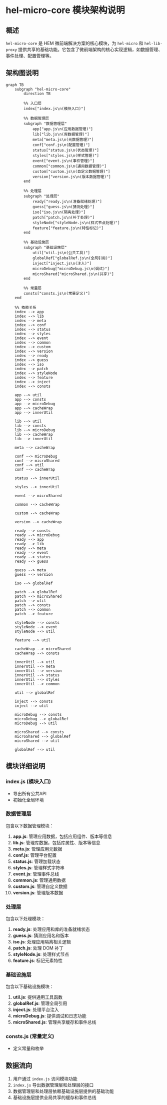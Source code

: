 # hel-micro-core 模块架构说明

## 概述
`hel-micro-core` 是 HEM 微前端解决方案的核心模块，为 `hel-micro` 和 `hel-lib-proxy` 提供共享的基础功能。它包含了微前端架构的核心实现逻辑，如数据管理、事件处理、配置管理等。

## 架构图说明

```mermaid
graph TB
    subgraph "hel-micro-core"
        direction TB
        
        %% 入口层
        index["index.js\n(模块入口)"]
        
        %% 数据管理层
        subgraph "数据管理层"
            app["app.js\n(应用数据管理)"]
            lib["lib.js\n(库数据管理)"]
            meta["meta.js\n(元数据管理)"]
            conf["conf.js\n(配置管理)"]
            status["status.js\n(状态管理)"]
            styles["styles.js\n(样式管理)"]
            event["event.js\n(事件管理)"]
            common["common.js\n(通用数据管理)"]
            custom["custom.js\n(自定义数据管理)"]
            version["version.js\n(版本数据管理)"]
        end
        
        %% 处理层
        subgraph "处理层"
            ready["ready.js\n(准备就绪处理)"]
            guess["guess.js\n(猜测处理)"]
            iso["iso.js\n(隔离处理)"]
            patch["patch.js\n(补丁处理)"]
            styleNode["styleNode.js\n(样式节点处理)"]
            feature["feature.js\n(特性标记)"]
        end
        
        %% 基础设施层
        subgraph "基础设施层"
            util["util.js\n(公共工具)"]
            globalRef["globalRef.js\n(全局引用)"]
            inject["inject.js\n(注入)"]
            microDebug["microDebug.js\n(调试)"]
            microShared["microShared.js\n(共享)"]
        end
        
        %% 常量层
        consts["consts.js\n(常量定义)"]
    end
    
    %% 依赖关系
    index --> app
    index --> lib
    index --> meta
    index --> conf
    index --> status
    index --> styles
    index --> event
    index --> common
    index --> custom
    index --> version
    index --> ready
    index --> guess
    index --> iso
    index --> patch
    index --> styleNode
    index --> feature
    index --> inject
    index --> consts
    
    app --> util
    app --> consts
    app --> microDebug
    app --> cacheWrap
    app --> innerUtil
    
    lib --> util
    lib --> consts
    lib --> microDebug
    lib --> cacheWrap
    lib --> innerUtil
    
    meta --> cacheWrap
    
    conf --> microDebug
    conf --> microShared
    conf --> util
    conf --> cacheWrap
    
    status --> innerUtil
    
    styles --> innerUtil
    
    event --> microShared
    
    common --> cacheWrap
    
    custom --> cacheWrap
    
    version --> cacheWrap
    
    ready --> consts
    ready --> microDebug
    ready --> app
    ready --> lib
    ready --> meta
    ready --> event
    ready --> status
    ready --> guess
    
    guess --> meta
    guess --> version
    
    iso --> globalRef
    
    patch --> globalRef
    patch --> microShared
    patch --> util
    patch --> consts
    patch --> common
    patch --> feature
    
    styleNode --> consts
    styleNode --> event
    styleNode --> util
    
    feature --> util
    
    cacheWrap --> microShared
    cacheWrap --> consts
    
    innerUtil --> util
    innerUtil --> meta
    innerUtil --> version
    innerUtil --> status
    innerUtil --> styles
    innerUtil --> common
    
    util --> globalRef
    
    inject --> consts
    inject --> util
    
    microDebug --> consts
    microDebug --> globalRef
    microDebug --> util
    
    microShared --> consts
    microShared --> globalRef
    microShared --> util
    
    globalRef --> util

```

## 模块详细说明

### index.js (模块入口)
- 导出所有公共API
- 初始化全局环境

### 数据管理层
包含以下数据管理模块：

1. **app.js**: 管理应用数据，包括应用组件、版本等信息
2. **lib.js**: 管理库数据，包括库属性、版本等信息
3. **meta.js**: 管理应用元数据
4. **conf.js**: 管理平台配置
5. **status.js**: 管理加载状态
6. **styles.js**: 管理样式字符串
7. **event.js**: 管理事件总线
8. **common.js**: 管理通用数据
9. **custom.js**: 管理自定义数据
10. **version.js**: 管理版本数据

### 处理层
包含以下处理模块：

1. **ready.js**: 处理应用和库的准备就绪状态
2. **guess.js**: 猜测应用名和版本
3. **iso.js**: 处理应用隔离相关逻辑
4. **patch.js**: 处理 DOM 补丁
5. **styleNode.js**: 处理样式节点
6. **feature.js**: 标记元素特性

### 基础设施层
包含以下基础设施模块：

1. **util.js**: 提供通用工具函数
2. **globalRef.js**: 管理全局引用
3. **inject.js**: 处理平台注入
4. **microDebug.js**: 提供调试和日志功能
5. **microShared.js**: 管理共享缓存和事件总线

### consts.js (常量定义)
- 定义常量和枚举

## 数据流向
1. 用户通过 `index.js` 访问模块功能
2. `index.js` 导出数据管理层和处理层的接口
3. 数据管理层和处理层依赖基础设施层提供的基础功能
4. 基础设施层提供全局共享的缓存和事件总线
